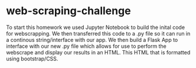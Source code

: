 # web-scraping-challenge
To start this homework we used Jupyter Notebook to build the inital code for webscrapping.
We then transferred this code to a .py file so it can run in a continous string/interface with our app.
We then build a Flask App to interface with our new .py file which allows for use to perform the webscrape and display our results in an HTML.
This HTML that is formatted using bootstrap/CSS.
